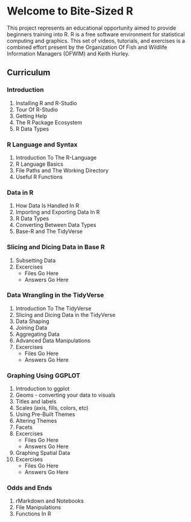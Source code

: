# Welcome to Bite-Sized R

This project represents an educational opportunity aimed to provide beginners training into R.  R is a free software environment for statistical computing and graphics.  This set of videos, tutorials, and exercises is a combined effort present by the Organization Of Fish and Wildlife Information Managers (OFWIM) and Keith Hurley.


## Curriculum

### Introduction
  1. Installing R and R-Studio
  2. Tour Of R-Studio
  3. Getting Help
  4. The R Package Ecosystem
  5. R Data Types
  
### R Language and Syntax
  1. Introduction To The R-Language
  2. R Language Basics
  3. File Paths and The Working Directory
  4. Useful R Functions 

### Data in R
  1. How Data Is Handled In R
  2. Importing and Exporting Data In R
  3. R Data Types
  4. Converting Between Data Types
  5. Base-R and The TidyVerse
  
### Slicing and Dicing Data in Base R
  1. Subsetting Data
  2. Excercises
      + Files Go Here
      + Answers Go Here
### Data Wrangling in the TidyVerse
  1. Introduction To The TidyVerse
  2. Slicing and Dicing Data in the TidyVerse
  3. Data Shaping
  4. Joining Data
  5. Aggregating Data
  6. Advanced Data Manipulations
  7. Excercises
      + Files Go Here
      + Answers Go Here

### Graphing Using GGPLOT
  1. Introduction to ggplot
  2. Geoms - converting your data to visuals
  3. Titles and labels
  4. Scales (axis, fills, colors, etc)
  5. Using Pre-Built Themes
  6. Altering Themes
  7. Facets
  8. Excercises
      + Files Go Here
      + Answers Go Here
  9. Graphing Spatial Data
  10. Excercises
        + Files Go Here
        + Answers Go Here

### Odds and Ends
  1.  rMarkdown and Notebooks
  2.  File Manipulations
  3.  Functions In R
